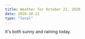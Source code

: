 ```yaml
---
title: Weather for October 21, 2020
date: 2020-10-21
type: "local"
---
```


It's both sunny and raining today.